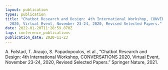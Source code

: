 ```yaml
---
layout: publication
types: publication
title: "Chatbot Research and Design: 4th International Workshop, CONVERSATIONS
  2020, Virtual Event, November 23-24, 2020, Revised Selected Papers."
date: 2022-01-20T11:28:59.870Z
tags: conference_publications
publication_date: 2020-11-23
---
```

<!--StartFragment-->

A. Følstad, T. Araujo, S. Papadopoulos, et al., “Chatbot Research and Design: 4th International Workshop, CONVERSATIONS 2020, Virtual Event, November 23-24, 2020, Revised Selected Papers.” Springer Nature, 2021.

<!--EndFragment-->